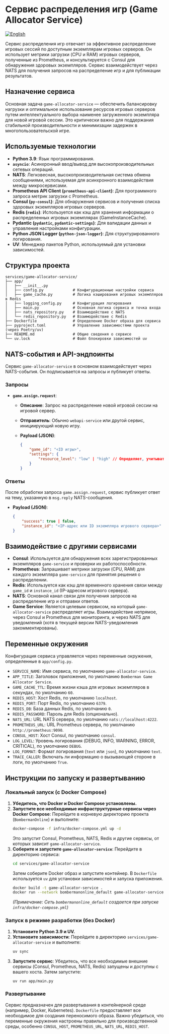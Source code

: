 # Сервис распределения игр (Game Allocator Service)
[![English](https://img.shields.io/badge/lang-English-blue)](README.md)

Сервис распределения игр отвечает за эффективное распределение игровых сессий по доступным экземплярам игровых серверов. Он использует метрики загрузки (CPU и RAM) игровых серверов, полученные из Prometheus, и консультируется с Consul для обнаружения здоровых экземпляров. Сервис взаимодействует через NATS для получения запросов на распределение игр и для публикации результатов.

## Назначение сервиса

Основная задача `game-allocator-service` — обеспечить балансировку нагрузки и оптимальное использование ресурсов игровых серверов путем интеллектуального выбора наименее загруженного экземпляра для новой игровой сессии. Это критически важно для поддержания стабильной производительности и минимизации задержек в многопользовательской игре.

## Используемые технологии

*   **Python 3.9**: Язык программирования.
*   **`asyncio`**: Асинхронный ввод/вывод для высокопроизводительных сетевых операций.
*   **NATS**: Легковесная, высокопроизводительная система обмена сообщениями, используемая для асинхронного взаимодействия между микросервисами.
*   **Prometheus API Client (`prometheus-api-client`)**: Для программного запроса метрик загрузки с Prometheus.
*   **Consul (`py-consul`)**: Для обнаружения сервисов и получения списка здоровых экземпляров игровых серверов.
*   **Redis (`redis`)**: Используется как кэш для хранения информации о распределенных игровых экземплярах (GameInstanceCache).
*   **Pydantic (`pydantic`, `pydantic-settings`)**: Для валидации данных и управления настройками конфигурации.
*   **Python JSON Logger (`python-json-logger`)**: Для структурированного логирования.
*   **UV**: Менеджер пакетов Python, используемый для установки зависимостей.

## Структура проекта

```
services/game-allocator-service/
├── app/
│   ├── __init__.py
│   ├── config.py             # Конфигурационные настройки сервиса
│   ├── game_cache.py         # Логика кэширования игровых экземпляров в Redis
│   ├── logging_config.py     # Конфигурация логирования
│   ├── main.py               # Основная логика сервиса и точка входа
│   ├── nats_repository.py    # Взаимодействие с NATS
│   └── redis_repository.py   # Взаимодействие с Redis
├── Dockerfile                # Определение Docker образа для сервиса
├── pyproject.toml            # Управление зависимостями проекта (через Poetry/uv)
├── README.md                 # Общие сведения о сервисе
└── uv.lock                   # Файл блокировки зависимостей uv
```

## NATS-события и API-эндпоинты

Сервис `game-allocator-service` в основном взаимодействует через NATS-события. Он подписывается на запросы и публикует ответы.

### Запросы

*   **`game.assign.request`**:
    *   **Описание**: Запрос на распределение новой игровой сессии на игровой сервер.
    *   **Отправитель**: Обычно `webapi-service` или другой сервис, инициирующий новую игру.
    *   **Payload (JSON)**:

        ```json
        {
            "game_id": "<ID игры>",
            "settings": {
                "resource_level": "low" | "high" // Определяет, учитывать ли CPU (low) или RAM (high) при выборе сервера
            }
        }
        ```

### Ответы

После обработки запроса `game.assign.request`, сервис публикует ответ на тему, указанную в `msg.reply` NATS-сообщения.

*   **Payload (JSON)**:

    ```json
    {
        "success": true | false,
        "instance_id": "<IP-адрес или ID экземпляра игрового сервера>" // При успешном распределении
    }
    ```

## Взаимодействие с другими сервисами

*   **Consul**: Используется для обнаружения всех зарегистрированных экземпляров `game-service` и проверки их работоспособности.
*   **Prometheus**: Запрашивает метрики загрузки (CPU, RAM) для каждого экземпляра `game-service` для принятия решения о распределении.
*   **Redis**: Используется как кэш для временного хранения связи между `game_id` и `instance_id` (IP-адресом игрового сервера).
*   **NATS**: Основной канал связи для получения запросов на распределение игр и отправки ответов.
*   **Game Service**: Является целевым сервисом, на который `game-allocator-service` распределяет игры. Взаимодействие непрямое, через Consul и Prometheus для мониторинга, и через NATS для уведомлений (хотя в текущей версии NATS-уведомления закомментированы).

## Переменные окружения

Конфигурация сервиса управляется через переменные окружения, определенные в `app/config.py`.

*   `SERVICE_NAME`: Имя сервиса, по умолчанию `game-allocator-service`.
*   `APP_TITLE`: Заголовок приложения, по умолчанию `Bomberman Game Allocator Service`.
*   `GAME_CACHE_TTL`: Время жизни кэша для игровых экземпляров в секундах, по умолчанию `60`.
*   `REDIS_HOST`: Хост Redis, по умолчанию `localhost`.
*   `REDIS_PORT`: Порт Redis, по умолчанию `6379`.
*   `REDIS_DB`: База данных Redis, по умолчанию `0`.
*   `REDIS_PASSWORD`: Пароль для Redis (опционально).
*   `NATS_URL`: URL NATS сервера, по умолчанию `nats://localhost:4222`.
*   `PROMETHEUS_URL`: URL Prometheus сервера, по умолчанию `http://prometheus:9090`.
*   `CONSUL_HOST`: Хост Consul, по умолчанию `consul`.
*   `LOG_LEVEL`: Уровень логирования (DEBUG, INFO, WARNING, ERROR, CRITICAL), по умолчанию `DEBUG`.
*   `LOG_FORMAT`: Формат логирования (`text` или `json`), по умолчанию `text`.
*   `TRACE_CALLER`: Включать ли информацию о вызывающей стороне в логи, по умолчанию `True`.

## Инструкции по запуску и развертыванию

### Локальный запуск (с Docker Compose)

1.  **Убедитесь, что Docker и Docker Compose установлены.**
2.  **Запустите все необходимые инфраструктурные сервисы через Docker Compose**: Перейдите в корневую директорию проекта (`BombermanOnline`) и выполните:
    ```bash
    docker-compose -f infra/docker-compose.yml up -d
    ```
    Это запустит Consul, Prometheus, NATS, Redis и другие сервисы, от которых зависит `game-allocator-service`.
3.  **Соберите и запустите `game-allocator-service`**: Перейдите в директорию сервиса:
    ```bash
    cd services/game-allocator-service
    ```
    Затем соберите Docker образ и запустите контейнер. В `Dockerfile` используется `uv` для установки зависимостей и запуска приложения.
    ```bash
    docker build -t game-allocator-service .
    docker run --network bombermanonline_default game-allocator-service
    ```
    *(Примечание: Сеть `bombermanonline_default` создается при запуске `infra/docker-compose.yml`)*

### Запуск в режиме разработки (без Docker)

1.  **Установите Python 3.9 и UV.**
2.  **Установите зависимости**: Перейдите в директорию `services/game-allocator-service` и выполните:
    ```bash
    uv sync
    ```
3.  **Запустите сервис**: Убедитесь, что все необходимые внешние сервисы (Consul, Prometheus, NATS, Redis) запущены и доступны с вашего хоста. Затем запустите:
    ```bash
    uv run app/main.py
    ```

### Развертывание

Сервис предназначен для развертывания в контейнерной среде (например, Docker, Kubernetes). `Dockerfile` предоставляет все необходимое для создания переносимого образа. Важно убедиться, что переменные окружения настроены правильно для производственной среды, особенно `CONSUL_HOST`, `PROMETHEUS_URL`, `NATS_URL`, `REDIS_HOST`. 